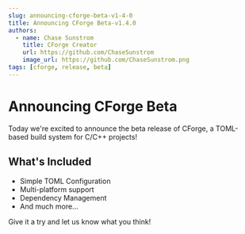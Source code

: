 ```yaml
---
slug: announcing-cforge-beta-v1-4-0
title: Announcing CForge Beta-v1.4.0
authors:
  - name: Chase Sunstrom
    title: CForge Creator
    url: https://github.com/ChaseSunstrom
    image_url: https://github.com/ChaseSunstrom.png
tags: [cforge, release, beta]
---
```


# Announcing CForge Beta

Today we're excited to announce the beta release of CForge, a TOML-based build system for C/C++ projects!

## What's Included

- Simple TOML Configuration
- Multi-platform support
- Dependency Management
- And much more...

Give it a try and let us know what you think!